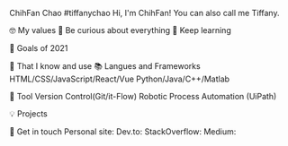 ChihFan Chao #tiffanychao
Hi, I'm ChihFan! You can also call me Tiffany. 

🤓 My values
🍏 Be curious about everything
🙌 Keep learning

🔭 Goals of 2021


🧠 That I know and use
📚 Langues and Frameworks
HTML/CSS/JavaScript/React/Vue
Python/Java/C++/Matlab

🔧 Tool
Version Control(Git/it-Flow)
Robotic Process Automation (UiPath)

💡 Projects

🔗 Get in touch
Personal site: 
Dev.to: 
StackOverflow: 
Medium: 
